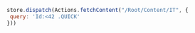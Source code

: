 ```javascript
store.dispatch(Actions.fetchContent("/Root/Content/IT", {
 query: 'Id:<42 .QUICK'
}))
```
